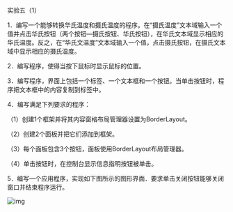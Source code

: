 实验五（1）

1．编写一个能够转换华氏温度和摄氏温度的程序。在“摄氏温度”文本域输入一个值并点击华氏按钮（两个按钮—摄氏按钮、华氏按钮），在华氏文本域显示相应的华氏温度。反之，在“华氏文温度”文本域输入一个值，点击摄氏按钮，在摄氏文本域中显示相应的摄氏温度。

2．编写程序，使得当按下鼠标时显示鼠标的位置。

3．编写程序，界面上包括一个标签、一个文本框和一个按钮。当单击按钮时，程序把文本框中的内容复制到标签中。

4．编写满足下列要求的程序：

   （1）创建1个框架并将其内容窗格布局管理器设置为BorderLayout。

   （2）创建2个面板并把它们添加到框架。

   （3）每个面板包含3个按钮，面板使用BorderLayout布局管理器。

   （4）单击按钮时，在控制台显示信息指明按钮被单击。

5．编写一个应用程序，实现如下图所示的图形界面．要求单击关闭按钮能够关闭窗口并结束程序运行。

![img](file:///C:\Users\lenovo\AppData\Local\Temp\msohtmlclip1\01\clip_image001.png)